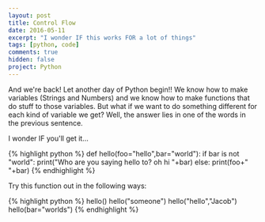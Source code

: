 ```yaml
---
layout: post
title: Control Flow
date: 2016-05-11
excerpt: "I wonder IF this works FOR a lot of things"
tags: [python, code]
comments: true
hidden: false
project: Python
---
```


And we're back! Let another day of Python begin!! 
We know how to make variables (Strings and Numbers) and we know how to make functions that do stuff to those variables. But what if we want to do something different for each kind of variable we get? Well, the answer lies in one of the words in the previous sentence.

I wonder IF you'll get it...


{% highlight python %}
def hello(foo="hello",bar="world"):
  if bar is not "world":
    print("Who are you saying hello to? oh hi "+bar)
  else:
    print(foo+" "+bar)
{% endhighlight %}

Try this function out in the following ways:


{% highlight python %}
hello()
hello("someone")
hello("hello","Jacob")
hello(bar="worlds")
{% endhighlight %}
